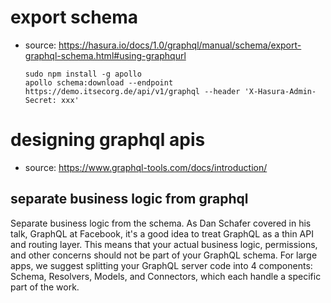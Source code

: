 # export schema
- source: https://hasura.io/docs/1.0/graphql/manual/schema/export-graphql-schema.html#using-graphqurl

      sudo npm install -g apollo
      apollo schema:download --endpoint https://demo.itsecorg.de/api/v1/graphql --header 'X-Hasura-Admin-Secret: xxx'

# designing graphql apis
- source: https://www.graphql-tools.com/docs/introduction/

## separate business logic from graphql

Separate business logic from the schema. As Dan Schafer covered in his talk, GraphQL at Facebook, it's a good idea to treat GraphQL as a thin API and routing layer. This means that your actual business logic, permissions, and other concerns should not be part of your GraphQL schema. For large apps, we suggest splitting your GraphQL server code into 4 components: Schema, Resolvers, Models, and Connectors, which each handle a specific part of the work.
